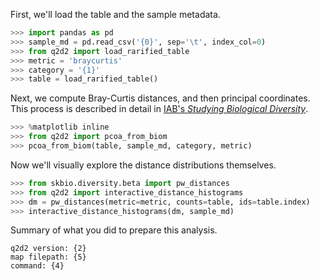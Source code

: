 First, we'll load the table and the sample metadata.

```python
>>> import pandas as pd
>>> sample_md = pd.read_csv('{0}', sep='\t', index_col=0)
>>> from q2d2 import load_rarified_table
>>> metric = 'braycurtis'
>>> category = '{1}'
>>> table = load_rarified_table()
```

Next, we compute Bray-Curtis distances, and then principal coordinates. This process
is described in detail in [IAB's *Studying Biological Diversity*](http://readiab.org/book/0.1.1/3/1#4).

```python
>>> %matplotlib inline
>>> from q2d2 import pcoa_from_biom
>>> pcoa_from_biom(table, sample_md, category, metric)
```

Now we'll visually explore the distance distributions themselves.

```python
>>> from skbio.diversity.beta import pw_distances
>>> from q2d2 import interactive_distance_histograms
>>> dm = pw_distances(metric=metric, counts=table, ids=table.index)
>>> interactive_distance_histograms(dm, sample_md)
```

Summary of what you did to prepare this analysis.
```
q2d2 version: {2}
map filepath: {5}
command: {4}
```
